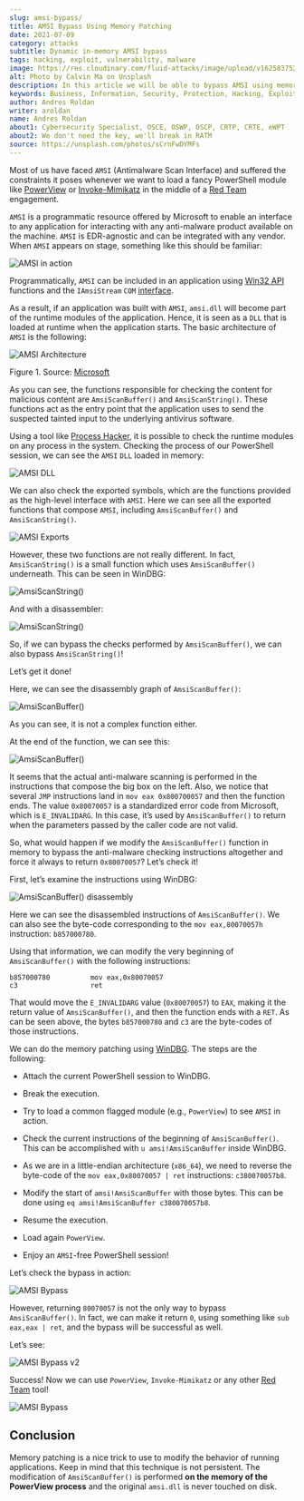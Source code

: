 ```yaml
---
slug: amsi-bypass/
title: AMSI Bypass Using Memory Patching
date: 2021-07-09
category: attacks
subtitle: Dynamic in-memory AMSI bypass
tags: hacking, exploit, vulnerability, malware
image: https://res.cloudinary.com/fluid-attacks/image/upload/v1625837523/blog/amsi-bypass/cover-amsi-bypass_sa9bdi.webp
alt: Photo by Calvin Ma on Unsplash
description: In this article we will be able to bypass AMSI using memory patching.
keywords: Business, Information, Security, Protection, Hacking, Exploit, Ethical Hacking, Pentesting, Bypass
author: Andres Roldan
writer: aroldan
name: Andres Roldan
about1: Cybersecurity Specialist, OSCE, OSWP, OSCP, CRTP, CRTE, eWPT
about2: We don't need the key, we'll break in RATM
source: https://unsplash.com/photos/sCrnFwDYMFs
---
```


Most of us have faced `AMSI` (Antimalware Scan Interface)
and suffered the constraints it poses
whenever we want to load a fancy PowerShell module like
[PowerView](https://github.com/PowerShellMafia/PowerSploit/tree/master/Recon)
or
[Invoke-Mimikatz](https://github.com/PowerShellMafia/PowerSploit/tree/master/Exfiltration)
in the middle of a [Red Team](../../solutions/red-teaming) engagement.

`AMSI` is a programmatic resource offered by Microsoft
to enable an interface to any application
for interacting with any anti-malware product available on the machine.
`AMSI` is EDR-agnostic and can be integrated with any vendor.
When `AMSI` appears on stage,
something like this should be familiar:

<div class="imgblock">

![AMSI in action](https://res.cloudinary.com/fluid-attacks/image/upload/v1625837510/blog/amsi-bypass/amsi1_glc7wk.webp)

</div>

Programmatically, `AMSI` can be included in an application using
[Win32 API](https://docs.microsoft.com/en-us/windows/win32/amsi/antimalware-scan-interface-functions)
functions and the `IAmsiStream` `COM`
[interface](https://docs.microsoft.com/en-us/windows/win32/api/amsi/nn-amsi-iamsistream).

As a result,
if an application was built with `AMSI`,
`amsi.dll` will become part of the runtime modules of the application.
Hence, it is seen as a `DLL`
that is loaded at runtime when the application starts.
The basic architecture of `AMSI` is the following:

<div class="imgblock">

![AMSI Architecture](https://res.cloudinary.com/fluid-attacks/image/upload/v1625837511/blog/amsi-bypass/amsi7archi_hlwvqp.png)

<div class="title">

Figure 1. Source: [Microsoft](https://docs.microsoft.com/en-us/windows/win32/amsi/how-amsi-helps)

</div>

</div>

As you can see,
the functions responsible for checking the content
for malicious content
are `AmsiScanBuffer()` and `AmsiScanString()`.
These functions act as the entry point
that the application uses
to send the suspected tainted input
to the underlying antivirus software.

Using a tool like [Process Hacker](https://processhacker.sourceforge.io/),
it is possible to check the runtime modules
on any process in the system.
Checking the process of our PowerShell session,
we can see the `AMSI` `DLL` loaded in memory:

<div class="imgblock">

![AMSI DLL](https://res.cloudinary.com/fluid-attacks/image/upload/v1625837510/blog/amsi-bypass/amsidll1_mve67c.webp)

</div>

We can also check the exported symbols,
which are the functions provided as the high-level interface with `AMSI`.
Here we can see all the exported functions that compose `AMSI`,
including `AmsiScanBuffer()` and `AmsiScanString()`.

<div class="imgblock">

![AMSI Exports](https://res.cloudinary.com/fluid-attacks/image/upload/v1625837510/blog/amsi-bypass/amsiexports1_ogosn2.webp)

</div>

However, these two functions are not really different.
In fact, `AmsiScanString()` is a small function
which uses `AmsiScanBuffer()` underneath.
This can be seen in WinDBG:

<div class="imgblock">

![AmsiScanString()](https://res.cloudinary.com/fluid-attacks/image/upload/v1625837511/blog/amsi-bypass/amsistring0_tdxnw1.webp)

</div>

And with a disassembler:

<div class="imgblock">

![AmsiScanString()](https://res.cloudinary.com/fluid-attacks/image/upload/v1625837512/blog/amsi-bypass/amsistring1_gityf1.webp)

</div>

So, if we can bypass the checks performed by `AmsiScanBuffer()`,
we can also bypass `AmsiScanString()`\!

Let’s get it done\!

Here, we can see the disassembly graph of `AmsiScanBuffer()`:

<div class="imgblock">

![AmsiScanBuffer()](https://res.cloudinary.com/fluid-attacks/image/upload/v1625837532/blog/amsi-bypass/amsiscanbuffer1_bqcyo9.webp)

</div>

As you can see, it is not a complex function either.

At the end of the function,
we can see this:

<div class="imgblock">

![AmsiScanBuffer()](https://res.cloudinary.com/fluid-attacks/image/upload/v1625837510/blog/amsi-bypass/amsiscanbuffer2_oxibne.webp)

</div>

It seems that the actual anti-malware scanning
is performed in the instructions
that compose the big box on the left.
Also, we notice that several `JMP` instructions land in `mov eax 0x800700057`
and then the function ends.
The value `0x80070057` is a standardized error code from Microsoft,
which is `E_INVALIDARG`.
In this case, it’s used by `AmsiScanBuffer()`
to return when the parameters passed by the caller code are not valid.

So, what would happen if we modify the `AmsiScanBuffer()` function in memory
to bypass the anti-malware checking instructions altogether
and force it always to return `0x80070057`?
Let’s check it\!

<div>
<cta-banner
buttontxt="Read more"
link="/solutions/red-teaming/"
title="Get started with Fluid Attacks' Red Teaming solution right now"
/>
</div>

First, let’s examine the instructions using WinDBG:

<div class="imgblock">

![AmsiScanBuffer() disassembly](https://res.cloudinary.com/fluid-attacks/image/upload/v1625837536/blog/amsi-bypass/amsiscanbuffer3_f0sb0r.webp)

</div>

Here we can see the disassembled instructions of `AmsiScanBuffer()`.
We can also see the byte-code
corresponding to the `mov eax,80070057h` instruction: `b857000780`.

Using that information, we can modify the very beginning of
`AmsiScanBuffer()` with the following instructions:

``` x86asm
b857000780          mov eax,0x80070057
c3                  ret
```

That would move the `E_INVALIDARG` value (`0x80070057`) to `EAX`,
making it the return value of `AmsiScanBuffer()`,
and then the function ends with a `RET`.
As can be seen above, the bytes `b857000780` and `c3` are the byte-codes of
those instructions.

We can do the memory patching using [WinDBG](../hevd-dos/).
The steps are the following:

- Attach the current PowerShell session to WinDBG.

- Break the execution.

- Try to load a common flagged module (e.g., `PowerView`) to see
  `AMSI` in action.

- Check the current instructions of the beginning of
  `AmsiScanBuffer()`. This can be accomplished with `u
  amsi!AmsiScanBuffer` inside WinDBG.

- As we are in a little-endian architecture (`x86_64`), we need to
  reverse the byte-code of the `mov eax,0x80070057 | ret`
  instructions: `c380070057b8`.

- Modify the start of `amsi!AmsiScanBuffer` with those bytes. This can
  be done using `eq amsi!AmsiScanBuffer c380070057b8`.

- Resume the execution.

- Load again `PowerView`.

- Enjoy an `AMSI`-free PowerShell session\!

Let’s check the bypass in action:

<div class="imgblock">

![AMSI Bypass](https://res.cloudinary.com/fluid-attacks/image/upload/v1625837525/blog/amsi-bypass/success1_e0ak8t.webp)

</div>

However,
returning `80070057` is not the only way to bypass `AmsiScanBuffer()`.
In fact, we can make it return `0`,
using something like `sub eax,eax | ret`,
and the bypass will be successful as well.

Let’s see:

<div class="imgblock">

![AMSI Bypass v2](https://res.cloudinary.com/fluid-attacks/image/upload/v1625854245/blog/amsi-bypass/success2_zrp8re.webp)

</div>

Success\! Now we can use `PowerView`, `Invoke-Mimikatz`
or any other [Red Team](../../solutions/red-teaming) tool\!

<div class="imgblock">

![AMSI Bypass](https://res.cloudinary.com/fluid-attacks/image/upload/v1625837515/blog/amsi-bypass/tools1_t2h47m.webp)

</div>

## Conclusion

Memory patching is a nice trick to use
to modify the behavior of running applications.
Keep in mind that this technique is not persistent.
The modification of `AmsiScanBuffer()`
is performed **on the memory of the PowerView process**
and the original `amsi.dll` is never touched on disk.
